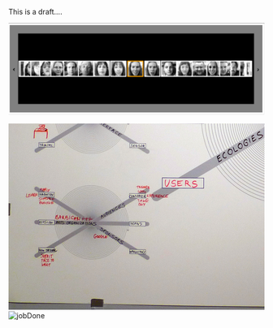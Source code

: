 This is a draft....


![Spectrum 1](../project_images/spectrum1.png?raw=true)

![ll](../project_images/ll.jpg?raw=true)
![jobDone](../project_images/jobDone.jpg?raw=true)

